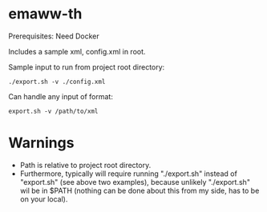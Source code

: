 # emaww-th

Prerequisites: Need Docker

Includes a sample xml, config.xml in root.

Sample input to run from project root directory:

`./export.sh -v ./config.xml`

Can handle any input of format:

`export.sh -v /path/to/xml`

# Warnings

- Path is relative to project root directory.
- Furthermore, typically will require running "./export.sh" instead of "export.sh" (see above two examples), because unlikely "./export.sh" wil be in $PATH (nothing can be done about this from my side, has to be on your local).
